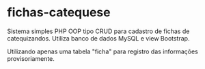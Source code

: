 # fichas-catequese

Sistema simples PHP OOP tipo CRUD para cadastro de fichas de catequizandos. 
Utiliza banco de dados MySQL e view Bootstrap.

Utilizando apenas uma tabela "ficha" para registro das informações provisoriamente.

